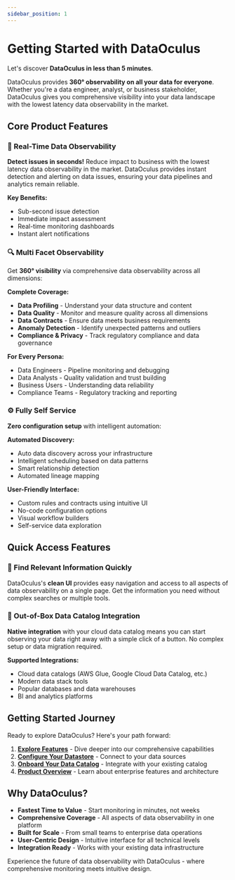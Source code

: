 ```yaml
---
sidebar_position: 1
---
```


# Getting Started with DataOculus

Let's discover **DataOculus in less than 5 minutes**.

DataOculus provides **360° observability on all your data for everyone**. Whether you're a data engineer, analyst, or business stakeholder, DataOculus gives you comprehensive visibility into your data landscape with the lowest latency data observability in the market.

## Core Product Features

### 🚀 Real-Time Data Observability

**Detect issues in seconds!** Reduce impact to business with the lowest latency data observability in the market. DataOculus provides instant detection and alerting on data issues, ensuring your data pipelines and analytics remain reliable.

**Key Benefits:**
- Sub-second issue detection
- Immediate impact assessment  
- Real-time monitoring dashboards
- Instant alert notifications

### 🔍 Multi Facet Observability

Get **360° visibility** via comprehensive data observability across all dimensions:

**Complete Coverage:**
- **Data Profiling** - Understand your data structure and content
- **Data Quality** - Monitor and measure quality across all dimensions  
- **Data Contracts** - Ensure data meets business requirements
- **Anomaly Detection** - Identify unexpected patterns and outliers
- **Compliance & Privacy** - Track regulatory compliance and data governance

**For Every Persona:**
- Data Engineers - Pipeline monitoring and debugging
- Data Analysts - Quality validation and trust building  
- Business Users - Understanding data reliability
- Compliance Teams - Regulatory tracking and reporting

### ⚙️ Fully Self Service

**Zero configuration setup** with intelligent automation:

**Automated Discovery:**
- Auto data discovery across your infrastructure
- Intelligent scheduling based on data patterns
- Smart relationship detection
- Automated lineage mapping

**User-Friendly Interface:**
- Custom rules and contracts using intuitive UI
- No-code configuration options
- Visual workflow builders
- Self-service data exploration

## Quick Access Features

### 📱 Find Relevant Information Quickly

DataOculus's **clean UI** provides easy navigation and access to all aspects of data observability on a single page. Get the information you need without complex searches or multiple tools.

### 🔗 Out-of-Box Data Catalog Integration  

**Native integration** with your cloud data catalog means you can start observing your data right away with a simple click of a button. No complex setup or data migration required.

**Supported Integrations:**
- Cloud data catalogs (AWS Glue, Google Cloud Data Catalog, etc.)
- Modern data stack tools
- Popular databases and data warehouses
- BI and analytics platforms

## Getting Started Journey

Ready to explore DataOculus? Here's your path forward:

1. **[Explore Features](./features/index.md)** - Dive deeper into our comprehensive capabilities
2. **[Configure Your Datastore](./configuring-datastore/index.md)** - Connect to your data sources  
3. **[Onboard Your Data Catalog](./onboarding-catalog/index.md)** - Integrate with your existing catalog
4. **[Product Overview](./product/index.md)** - Learn about enterprise features and architecture

## Why DataOculus?

- **Fastest Time to Value** - Start monitoring in minutes, not weeks
- **Comprehensive Coverage** - All aspects of data observability in one platform
- **Built for Scale** - From small teams to enterprise data operations
- **User-Centric Design** - Intuitive interface for all technical levels
- **Integration Ready** - Works with your existing data infrastructure

Experience the future of data observability with DataOculus - where comprehensive monitoring meets intuitive design.
